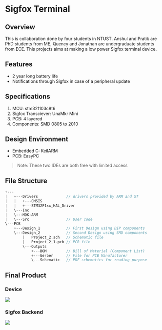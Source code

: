 # Sigfox Terminal

## Overview
This is collaboration done by four students in NTUST. Anshul and Pratik are PhD students from ME, Quency and Jonathan are undergraduate students from ECE. This projects aims at making a low power Sigfox terminal device.

## Features
* 2 year long battery life
* Notifications through Sigfox in case of a peripheral update

## Specifications
1. MCU: stm32f103c8t6 
2. Sigfox Transciever: UnaMkr Mini
3. PCB: 4 layered
4. Components: SMD 0805 to 2010

## Design Environment
* Embedded C: KeilARM
* PCB: EasyPC
> Note: These two IDEs are both free with limited access

## File Structure
```C
+---
|   +---Drivers             // drivers provided by ARM and ST
|   |   +---CMSIS
|   |   +---STM32F1xx_HAL_Driver
|   \---Inc
|   \---MDK-ARM
|   \---Src                 // User code
\---PCB
    +---Design_1            // First Design using DIP components   
    \---Design_2            // Second Design using SMD components
        |   Project_2.sch   // Schematic file
        |   Project_2_1.pcb // PCB file
        \---Outputs
            +---BOM         // Bill of Material (Component List)
            +---Gerber      // File for PCB Manufacturer
            \---Schematic   // PDF schematics for reading purpose
```
## Final Product

### Device
![](https://i.imgur.com/F9VdhVe.jpg)
### Sigfox Backend
![](https://i.imgur.com/8MeSyO2.png)



